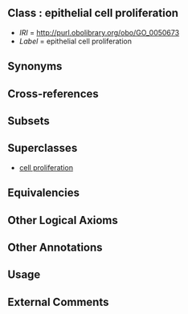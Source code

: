 
## Class : epithelial cell proliferation

 * *IRI* = http://purl.obolibrary.org/obo/GO_0050673
 * *Label* = epithelial cell proliferation

## Synonyms


## Cross-references


## Subsets


## Superclasses

 * [cell proliferation](../../GO/83/GO_0008283.md)

## Equivalencies


## Other Logical Axioms


## Other Annotations


## Usage


## External Comments

